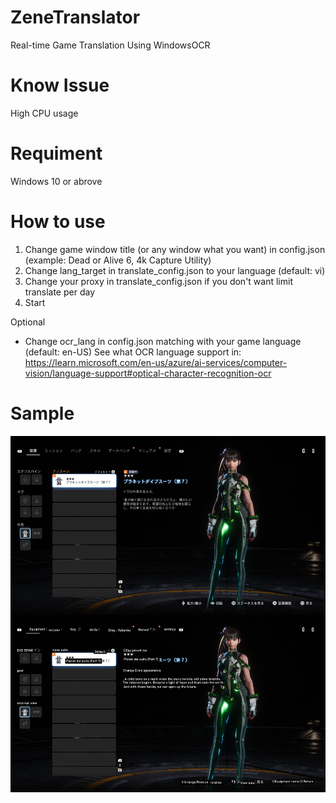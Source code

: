 # ZeneTranslator
Real-time Game Translation Using WindowsOCR
# Know Issue 
High CPU usage 
# Requiment
Windows 10 or abrove
# How to use
1. Change game window title (or any window what you want) in config.json (example: Dead or Alive 6, 4k Capture Utility)
2. Change lang_target in translate_config.json to your language (default: vi)
3. Change your proxy in translate_config.json if you don't want limit translate per day
4. Start

Optional
- Change ocr_lang in config.json matching with your game language (default: en-US)
See what OCR language support in: https://learn.microsoft.com/en-us/azure/ai-services/computer-vision/language-support#optical-character-recognition-ocr

# Sample
<img src="https://github.com/zeneisis/ZeneTranslator/blob/main/sample0.png">
